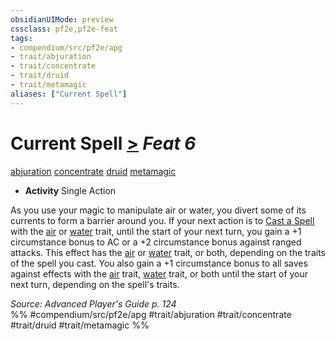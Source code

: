```yaml
---
obsidianUIMode: preview
cssclass: pf2e,pf2e-feat
tags:
- compendium/src/pf2e/apg
- trait/abjuration
- trait/concentrate
- trait/druid
- trait/metamagic
aliases: ["Current Spell"]
---
```

# Current Spell  [>](../../rules/core-rulebook/chapter-9-playing-the-game.md#Actions "Single Action") *Feat 6*  
[abjuration](../../rules/traits/abjuration.md)  [concentrate](../../rules/traits/concentrate.md)  [druid](../../rules/traits/druid.md)  [metamagic](../../rules/traits/metamagic.md)  

- **Activity** Single Action

As you use your magic to manipulate air or water, you divert some of its currents to form a barrier around you. If your next action is to [Cast a Spell](../../rules/actions/cast-a-spell.md) with the [air](../../rules/traits/air.md) or [water](../../rules/traits/water.md) trait, until the start of your next turn, you gain a +1 circumstance bonus to AC or a +2 circumstance bonus against ranged attacks. This effect has the [air](../../rules/traits/air.md) or [water](../../rules/traits/water.md) trait, or both, depending on the traits of the spell you cast. You also gain a +1 circumstance bonus to all saves against effects with the [air](../../rules/traits/air.md) trait, [water](../../rules/traits/water.md) trait, or both until the start of your next turn, depending on the spell's traits.

*Source: Advanced Player's Guide p. 124*  
%% #compendium/src/pf2e/apg #trait/abjuration #trait/concentrate #trait/druid #trait/metamagic %%
